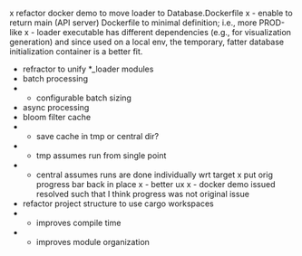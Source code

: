 x refactor docker demo to move loader to Database.Dockerfile
x - enable to return main (API server) Dockerfile to minimal definition; i.e., more PROD-like
x - loader executable has different dependencies (e.g., for visualization generation) and since used on a local env, the temporary, fatter database initialization container is a better fit.
- refractor to unify *_loader modules
- batch processing
- - configurable batch sizing
- async processing
- bloom filter cache
- - save cache in tmp or central dir? 
- - tmp assumes run from single point
- - central assumes runs are done individually wrt target
x put orig progress bar back in place
x - better ux
x - docker demo issued resolved such that I think progress was not original issue
- refactor project structure to use cargo workspaces
- - improves compile time
- - improves module organization
